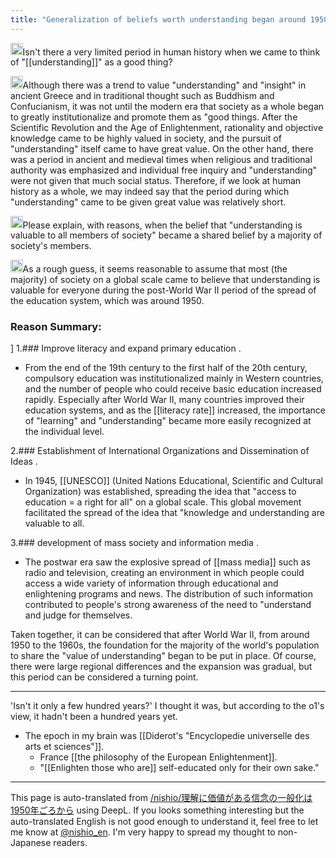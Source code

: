 ```yaml
---
title: "Generalization of beliefs worth understanding began around 1950"
---
```


<img src='https://scrapbox.io/api/pages/nishio-en/nishio/icon' alt='nishio.icon' height="19.5"/>Isn't there a very limited period in human history when we came to think of "[[understanding]]" as a good thing?

<img src='https://scrapbox.io/api/pages/nishio-en/o1 Pro/icon' alt='o1 Pro.icon' height="19.5"/>Although there was a trend to value "understanding" and "insight" in ancient Greece and in traditional thought such as Buddhism and Confucianism, it was not until the modern era that society as a whole began to greatly institutionalize and promote them as "good things. After the Scientific Revolution and the Age of Enlightenment, rationality and objective knowledge came to be highly valued in society, and the pursuit of "understanding" itself came to have great value.
On the other hand, there was a period in ancient and medieval times when religious and traditional authority was emphasized and individual free inquiry and "understanding" were not given that much social status. Therefore, if we look at human history as a whole, we may indeed say that the period during which "understanding" came to be given great value was relatively short.

<img src='https://scrapbox.io/api/pages/nishio-en/nishio/icon' alt='nishio.icon' height="19.5"/>Please explain, with reasons, when the belief that "understanding is valuable to all members of society" became a shared belief by a majority of society's members.

<img src='https://scrapbox.io/api/pages/nishio-en/o1 Pro/icon' alt='o1 Pro.icon' height="19.5"/>As a rough guess, it seems reasonable to assume that most (the majority) of society on a global scale came to believe that understanding is valuable for everyone during the post-World War II period of the spread of the education system, which was around 1950.

### Reason Summary:
]
1.### Improve literacy and expand primary education
.
- From the end of the 19th century to the first half of the 20th century, compulsory education was institutionalized mainly in Western countries, and the number of people who could receive basic education increased rapidly. Especially after World War II, many countries improved their education systems, and as the [[literacy rate]] increased, the importance of "learning" and "understanding" became more easily recognized at the individual level.

2.### Establishment of International Organizations and Dissemination of Ideas
.
- In 1945, [[UNESCO]] (United Nations Educational, Scientific and Cultural Organization) was established, spreading the idea that "access to education = a right for all" on a global scale. This global movement facilitated the spread of the idea that "knowledge and understanding are valuable to all.

3.### development of mass society and information media
.
- The postwar era saw the explosive spread of [[mass media]] such as radio and television, creating an environment in which people could access a wide variety of information through educational and enlightening programs and news. The distribution of such information contributed to people's strong awareness of the need to "understand and judge for themselves.

Taken together, it can be considered that after World War II, from around 1950 to the 1960s, the foundation for the majority of the world's population to share the "value of understanding" began to be put in place. Of course, there were large regional differences and the expansion was gradual, but this period can be considered a turning point.

---
'Isn't it only a few hundred years?' I thought it was, but according to the o1's view, it hadn't been a hundred years yet.
- The epoch in my brain was [[Diderot's "Encyclopedie universelle des arts et sciences"]].
    - France [[the philosophy of the European Enlightenment]].
    - "[[Enlighten those who are]] self-educated only for their own sake."

---
This page is auto-translated from [/nishio/理解に価値がある信念の一般化は1950年ごろから](https://scrapbox.io/nishio/理解に価値がある信念の一般化は1950年ごろから) using DeepL. If you looks something interesting but the auto-translated English is not good enough to understand it, feel free to let me know at [@nishio_en](https://twitter.com/nishio_en). I'm very happy to spread my thought to non-Japanese readers.